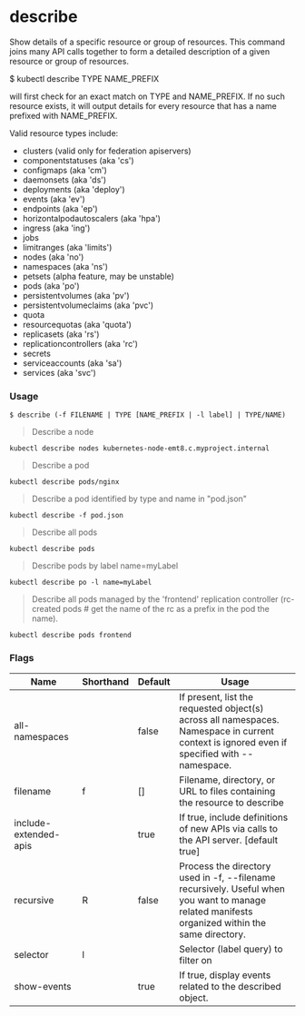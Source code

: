 # describe


Show details of a specific resource or group of resources.
This command joins many API calls together to form a detailed description of a
given resource or group of resources.

$ kubectl describe TYPE NAME_PREFIX

will first check for an exact match on TYPE and NAME_PREFIX. If no such resource
exists, it will output details for every resource that has a name prefixed with NAME_PREFIX.

Valid resource types include:
* clusters (valid only for federation apiservers)
* componentstatuses (aka 'cs')
* configmaps (aka 'cm')
* daemonsets (aka 'ds')
* deployments (aka 'deploy')
* events (aka 'ev')
* endpoints (aka 'ep')
* horizontalpodautoscalers (aka 'hpa')
* ingress (aka 'ing')
* jobs
* limitranges (aka 'limits')
* nodes (aka 'no')
* namespaces (aka 'ns')
* petsets (alpha feature, may be unstable)
* pods (aka 'po')
* persistentvolumes (aka 'pv')
* persistentvolumeclaims (aka 'pvc')
* quota
* resourcequotas (aka 'quota')
* replicasets (aka 'rs')
* replicationcontrollers (aka 'rc')
* secrets
* serviceaccounts (aka 'sa')
* services (aka 'svc')


### Usage

`$ describe (-f FILENAME | TYPE [NAME_PREFIX | -l label] | TYPE/NAME)`

> Describe a node

```shell
kubectl describe nodes kubernetes-node-emt8.c.myproject.internal
```

> Describe a pod

```shell
kubectl describe pods/nginx
```

> Describe a pod identified by type and name in "pod.json"

```shell
kubectl describe -f pod.json
```

> Describe all pods

```shell
kubectl describe pods
```

> Describe pods by label name=myLabel

```shell
kubectl describe po -l name=myLabel
```

> Describe all pods managed by the 'frontend' replication controller (rc-created pods # get the name of the rc as a prefix in the pod the name).

```shell
kubectl describe pods frontend
```


### Flags

Name | Shorthand | Default | Usage
---- | --------- | ------- | ----- 
all-namespaces |  | false | If present, list the requested object(s) across all namespaces. Namespace in current context is ignored even if specified with --namespace. 
filename | f | [] | Filename, directory, or URL to files containing the resource to describe 
include-extended-apis |  | true | If true, include definitions of new APIs via calls to the API server. [default true] 
recursive | R | false | Process the directory used in -f, --filename recursively. Useful when you want to manage related manifests organized within the same directory. 
selector | l |  | Selector (label query) to filter on 
show-events |  | true | If true, display events related to the described object. 


